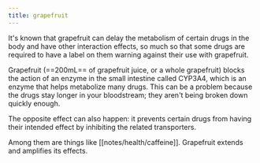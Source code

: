 ```yaml
---
title: grapefruit
---
```


It's known that grapefruit can delay the metabolism of certain drugs in the body and have other interaction effects, so much so that some drugs are required to have a label on them warning against their use with grapefruit. 

Grapefruit (==200mL== of grapefruit juice, or a whole grapefruit) blocks the action of an enzyme in the small intestine called CYP3A4, which is an enzyme that helps metabolize many drugs. This can be a problem because the drugs stay longer in your bloodstream; they aren't being broken down quickly enough.

The opposite effect can also happen: it prevents certain drugs from having their intended effect by inhibiting the related transporters.

Among them are things like [[notes/health/caffeine]]. Grapefruit extends and amplifies its effects.